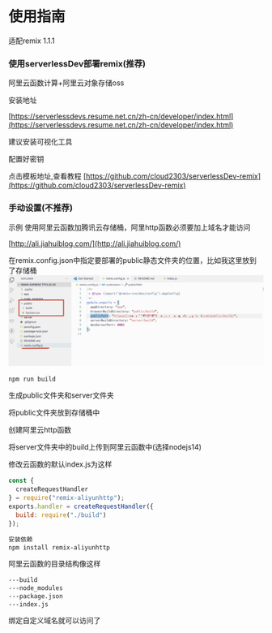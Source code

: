 # 使用指南

适配remix 1.1.1

### 使用serverlessDev部署remix(推荐)

阿里云函数计算+阿里云对象存储oss

安装地址

[https://serverlessdevs.resume.net.cn/zh-cn/developer/index.html](https://serverlessdevs.resume.net.cn/zh-cn/developer/index.html)

建议安装可视化工具

配置好密钥

点击模板地址,查看教程
[https://github.com/cloud2303/serverlessDev-remix](https://github.com/cloud2303/serverlessDev-remix)



### 手动设置(不推荐)

示例 使用阿里云函数加腾讯云存储桶，阿里http函数必须要加上域名才能访问

[http://ali.jiahuiblog.com/](http://ali.jiahuiblog.com/)


在remix.config.json中指定要部署的public静态文件夹的位置，比如我这里放到了存储桶
![静态文件的位置](./md/1639054088730.jpg)
```
npm run build
```
生成public文件夹和server文件夹

将public文件夹放到存储桶中

创建阿里云http函数

将server文件夹中的build上传到阿里云函数中(选择nodejs14)

修改云函数的默认index.js为这样

```js
const {
  createRequestHandler
} = require("remix-aliyunhttp");
exports.handler = createRequestHandler({
  build: require("./build")
});
```
```
安装依赖
npm install remix-aliyunhttp
```
阿里云函数的目录结构像这样
```
---build
---node_modules
---package.json
---index.js
```
绑定自定义域名就可以访问了



